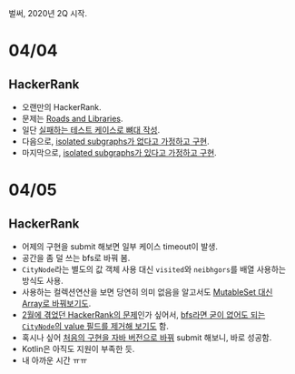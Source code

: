 벌써, 2020년 2Q 시작.

# 04/04

## HackerRank

- 오랜만의 HackerRank.
- 문제는 [Roads and Libraries](https://www.hackerrank.com/challenges/torque-and-development/problem?h_l=interview&playlist_slugs%5B%5D=interview-preparation-kit&playlist_slugs%5B%5D=graphs).
- 일단 [실패하는 테스트 케이스로 뼈대 작성](https://github.com/codehumane/algorithm/commit/13ee91e20ecf167896feb4e8ef38726083d994b1).
- 다음으로, [isolated subgraphs가 없다고 가정하고 구현](https://github.com/codehumane/algorithm/commit/dccefc9b79126b2209dcda21d4309da99c0386b1).
- 마지막으로, [isolated subgraphs가 있다고 가정하고 구현](https://github.com/codehumane/algorithm/commit/ad7bc984ca705a52ee724346bb89b972a3a70be9).

# 04/05

## HackerRank

- 어제의 구현을 submit 해보면 일부 케이스 timeout이 발생.
- 공간을 좀 덜 쓰는 bfs로 바꿔 봄.
- `CityNode`라는 별도의 값 객체 사용 대신 `visited`와 `neibhgors`를 배열 사용하는 방식도 사용.
- 사용하는 컬렉션연산을 보면 당연히 의미 없음을 알고서도 [MutableSet 대신 Array로 바꿔보기도](https://github.com/codehumane/algorithm/commit/d400c63c197897da59c596dc6a9c8e0c0d962183).
- [2월에 겪었던 HackerRank의 문제](https://github.com/codehumane/what-i-learned/blob/master/til/2020-1Q.md#0202)인가 싶어서, [bfs라면 굳이 없어도 되는 `CityNode`의 value 필드를 제거해 보기도](https://github.com/codehumane/algorithm/commit/ada59d33064d7fe7de3b0db0646266ffa6537ae7) 함.
- 혹시나 싶어 [처음의 구현을 자바 버전으로 바꿔](https://github.com/codehumane/algorithm/commit/8863c422a182b2b2afd299f00037abbbced12bc3) submit 해보니, 바로 성공함.
- Kotlin은 아직도 지원이 부족한 듯.
- 내 아까운 시간 ㅠㅠ

